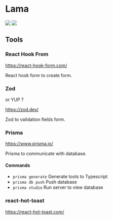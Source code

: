 # Lama

<img src="https://img.shields.io/badge/Node-%3E%3D16.0.0-green">
<img src="https://img.shields.io/badge/Next-13-orange">

## Tools
### React Hook  From
https://react-hook-form.com/

React hook form to create form.

### Zod
or YUP ?

https://zod.dev/

Zod to validation fields form.

### Prisma
https://www.prisma.io/

Prisma to communicate with database.

#### Commands
- ````prisma generate```` Generate tools to Typescript
- ````prisma db push```` Push database
- ````prisma studio```` Run server to view database

### react-hot-toast
https://react-hot-toast.com/
